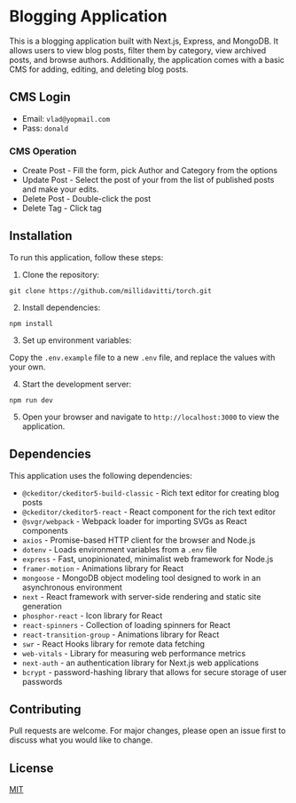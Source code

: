 # Blogging Application

This is a blogging application built with Next.js, Express, and MongoDB. It allows users to view blog posts, filter them by category, view archived posts, and browse authors. Additionally, the application comes with a basic CMS for adding, editing, and deleting blog posts.

## CMS Login

- Email: `vlad@yopmail.com`
- Pass: `donald`

### CMS Operation

- Create Post - Fill the form, pick Author and Category from the options
- Update Post - Select the post of your from the list of published posts and make your edits.
- Delete Post - Double-click the post
- Delete Tag - Click tag

## Installation

To run this application, follow these steps:

1.  Clone the repository:

`git clone https://github.com/millidavitti/torch.git`

2.  Install dependencies:

`npm install`

3.  Set up environment variables:

Copy the `.env.example` file to a new `.env` file, and replace the values with your own.

4.  Start the development server:

`npm run dev`

5.  Open your browser and navigate to `http://localhost:3000` to view the application.

## Dependencies

This application uses the following dependencies:

- `@ckeditor/ckeditor5-build-classic` - Rich text editor for creating blog posts
- `@ckeditor/ckeditor5-react` - React component for the rich text editor
- `@svgr/webpack` - Webpack loader for importing SVGs as React components
- `axios` - Promise-based HTTP client for the browser and Node.js
- `dotenv` - Loads environment variables from a `.env` file
- `express` - Fast, unopinionated, minimalist web framework for Node.js
- `framer-motion` - Animations library for React
- `mongoose` - MongoDB object modeling tool designed to work in an asynchronous environment
- `next` - React framework with server-side rendering and static site generation
- `phosphor-react` - Icon library for React
- `react-spinners` - Collection of loading spinners for React
- `react-transition-group` - Animations library for React
- `swr` - React Hooks library for remote data fetching
- `web-vitals` - Library for measuring web performance metrics
- `next-auth` - an authentication library for Next.js web applications
- `bcrypt` - password-hashing library that allows for secure storage of user passwords

## Contributing

Pull requests are welcome. For major changes, please open an issue first to discuss what you would like to change.

## License

[MIT](https://choosealicense.com/licenses/mit/)
